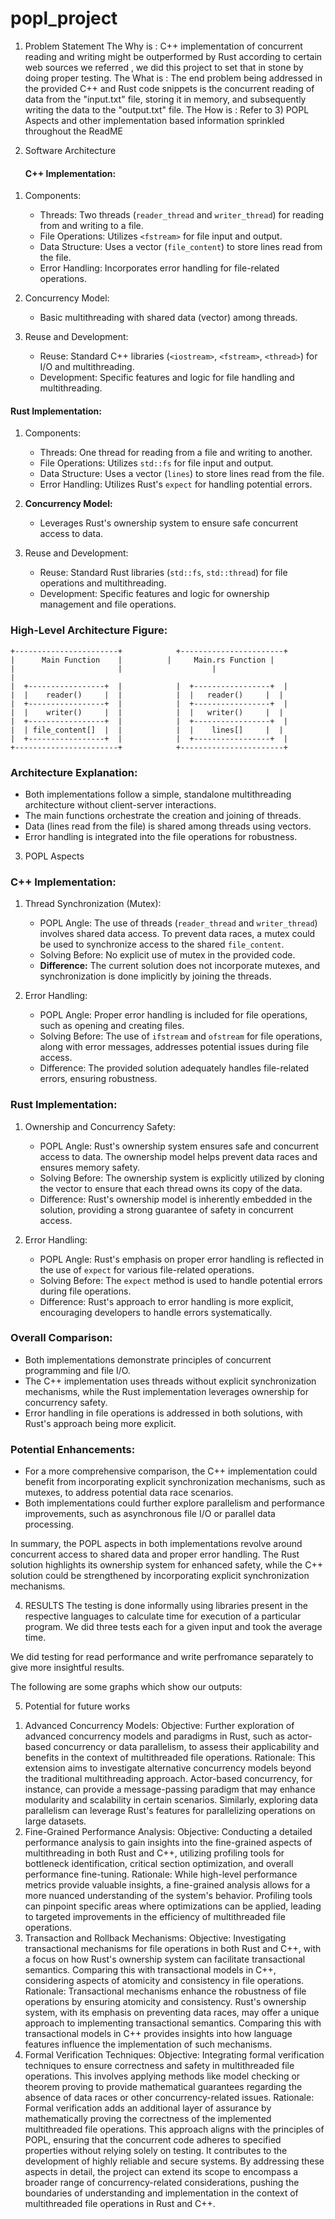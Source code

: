 # popl_project
1) Problem Statement
   The Why is : C++ implementation of concurrent reading and writing might be outperformed by Rust according to certain web sources we referred , we did this project to set that in stone by doing proper testing.
   The What is : The end problem being addressed in the provided C++ and Rust code snippets is the concurrent reading of data from the "input.txt" file, storing it in memory, and subsequently writing the data to the "output.txt" file.
   The How is : Refer to 3) POPL Aspects and other implementation based information sprinkled throughout the ReadME

2) Software Architecture
   #### C++ Implementation:

1. Components:
   - Threads: Two threads (`reader_thread` and `writer_thread`) for reading from and writing to a file.
   - File Operations: Utilizes `<fstream>` for file input and output.
   - Data Structure: Uses a vector (`file_content`) to store lines read from the file.
   - Error Handling: Incorporates error handling for file-related operations.

2. Concurrency Model:
   - Basic multithreading with shared data (vector) among threads.

3. Reuse and Development:
   - Reuse: Standard C++ libraries (`<iostream>`, `<fstream>`, `<thread>`) for I/O and multithreading.
   - Development: Specific features and logic for file handling and multithreading.

#### Rust Implementation:

1. Components:
   - Threads: One thread for reading from a file and writing to another.
   - File Operations: Utilizes `std::fs` for file input and output.
   - Data Structure: Uses a vector (`lines`) to store lines read from the file.
   - Error Handling: Utilizes Rust's `expect` for handling potential errors.

2. **Concurrency Model:**
   - Leverages Rust's ownership system to ensure safe concurrent access to data.

3. Reuse and Development:
   - Reuse: Standard Rust libraries (`std::fs`, `std::thread`) for file operations and multithreading.
   - Development: Specific features and logic for ownership management and file operations.

### High-Level Architecture Figure:

```
+-----------------------+            +-----------------------+
|      Main Function    |          |     Main.rs Function |
|                       |                    |                                |
|  +-----------------+  |            |  +-----------------+  |
|  |    reader()     |  |            |  |   reader()     |  |
|  +-----------------+  |            |  +-----------------+  |
|  |    writer()     |  |            |  |   writer()     |  |
|  +-----------------+  |            |  +-----------------+  |
|  | file_content[]  |  |            |  |    lines[]     |  |
|  +-----------------+  |            |  +-----------------+  |
+-----------------------+            +-----------------------+
```

### Architecture Explanation:

- Both implementations follow a simple, standalone multithreading architecture without client-server interactions.
- The main functions orchestrate the creation and joining of threads.
- Data (lines read from the file) is shared among threads using vectors.
- Error handling is integrated into the file operations for robustness.


3) POPL Aspects
   
  ### C++ Implementation:

1. Thread Synchronization (Mutex):
   - POPL Angle: The use of threads (`reader_thread` and `writer_thread`) involves shared data access. To prevent data races, a mutex could be used to synchronize access to the shared `file_content`.
   - Solving Before: No explicit use of mutex in the provided code.
   - **Difference:** The current solution does not incorporate mutexes, and synchronization is done implicitly by joining the threads.

2. Error Handling:
   - POPL Angle: Proper error handling is included for file operations, such as opening and creating files.
   - Solving Before: The use of `ifstream` and `ofstream` for file operations, along with error messages, addresses potential issues during file access.
   - Difference: The provided solution adequately handles file-related errors, ensuring robustness.

### Rust Implementation:

1. Ownership and Concurrency Safety:
   - POPL Angle: Rust's ownership system ensures safe and concurrent access to data. The ownership model helps prevent data races and ensures memory safety.
   - Solving Before: The ownership system is explicitly utilized by cloning the vector to ensure that each thread owns its copy of the data.
   - Difference: Rust's ownership model is inherently embedded in the solution, providing a strong guarantee of safety in concurrent access.

2. Error Handling:
   - POPL Angle: Rust's emphasis on proper error handling is reflected in the use of `expect` for various file-related operations.
   - Solving Before: The `expect` method is used to handle potential errors during file operations.
   - Difference: Rust's approach to error handling is more explicit, encouraging developers to handle errors systematically.

### Overall Comparison:

- Both implementations demonstrate principles of concurrent programming and file I/O.
- The C++ implementation uses threads without explicit synchronization mechanisms, while the Rust implementation leverages ownership for concurrency safety.
- Error handling in file operations is addressed in both solutions, with Rust's approach being more explicit.

### Potential Enhancements:

- For a more comprehensive comparison, the C++ implementation could benefit from incorporating explicit synchronization mechanisms, such as mutexes, to address potential data race scenarios.
- Both implementations could further explore parallelism and performance improvements, such as asynchronous file I/O or parallel data processing.

In summary, the POPL aspects in both implementations revolve around concurrent access to shared data and proper error handling. The Rust solution highlights its ownership system for enhanced safety, while the C++ solution could be strengthened by incorporating explicit synchronization mechanisms.

4) RESULTS 
  The testing is done informally using libraries present in the respective languages to calculate time for execution of a particular program. We did three tests each for a given input and took the average time.

  We did testing for read performance and write perfromance separately to give more insightful results.
  
  The following are some graphs which show our outputs:







5) Potential for future works


1. Advanced Concurrency Models:
Objective: Further exploration of advanced concurrency models and paradigms in Rust, such as actor-based concurrency or data parallelism, to assess their applicability and benefits in the context of multithreaded file operations.
Rationale: This extension aims to investigate alternative concurrency models beyond the traditional multithreading approach. Actor-based concurrency, for instance, can provide a message-passing paradigm that may enhance modularity and scalability in certain scenarios. Similarly, exploring data parallelism can leverage Rust's features for parallelizing operations on large datasets.
2. Fine-Grained Performance Analysis:
Objective: Conducting a detailed performance analysis to gain insights into the fine-grained aspects of multithreading in both Rust and C++, utilizing profiling tools for bottleneck identification, critical section optimization, and overall performance fine-tuning.
Rationale: While high-level performance metrics provide valuable insights, a fine-grained analysis allows for a more nuanced understanding of the system's behavior. Profiling tools can pinpoint specific areas where optimizations can be applied, leading to targeted improvements in the efficiency of multithreaded file operations.
3. Transaction and Rollback Mechanisms:
Objective: Investigating transactional mechanisms for file operations in both Rust and C++, with a focus on how Rust's ownership system can facilitate transactional semantics. Comparing this with transactional models in C++, considering aspects of atomicity and consistency in file operations.
Rationale: Transactional mechanisms enhance the robustness of file operations by ensuring atomicity and consistency. Rust's ownership system, with its emphasis on preventing data races, may offer a unique approach to implementing transactional semantics. Comparing this with transactional models in C++ provides insights into how language features influence the implementation of such mechanisms.
4. Formal Verification Techniques:
Objective: Integrating formal verification techniques to ensure correctness and safety in multithreaded file operations. This involves applying methods like model checking or theorem proving to provide mathematical guarantees regarding the absence of data races or other concurrency-related issues.
Rationale: Formal verification adds an additional layer of assurance by mathematically proving the correctness of the implemented multithreaded file operations. This approach aligns with the principles of POPL, ensuring that the concurrent code adheres to specified properties without relying solely on testing. It contributes to the development of highly reliable and secure systems.
By addressing these aspects in detail, the project can extend its scope to encompass a broader range of concurrency-related considerations, pushing the boundaries of understanding and implementation in the context of multithreaded file operations in Rust and C++.
